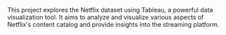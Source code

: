 This project explores the Netflix dataset using Tableau, a powerful data visualization tool. It aims to analyze and visualize various aspects of Netflix's content catalog and provide insights into the streaming platform.
